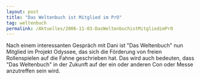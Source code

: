 ```yaml
---
layout: post
title: "Das Weltenbuch ist Mitglied im PrO"
tag: weltenbuch
permalink: /Aktuelles/2006-11-03-DasWeltenbuchistMitgliedimPrO
---
```



<p>Nach einem interessanten Gespr&auml;ch mit Dani ist &quot;Das Weltenbuch&quot; nun Mitglied im Projekt Odyssee, das sich die F&ouml;rderung von freien Rollenspielen auf die Fahne geschrieben hat. Das wird auch bedeuten, dass &quot;Das Weltenbuch&quot; in der Zukunft auf der ein oder anderen Con oder Messe anzutreffen sein wird.</p>
